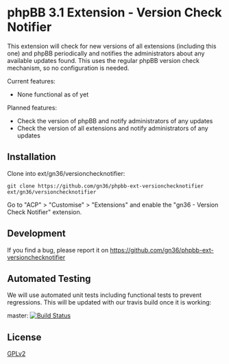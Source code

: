 # phpBB 3.1 Extension - Version Check Notifier
This extension will check for new versions of all extensions (including this one) and phpBB periodically and notifies the administrators about any available updates found. This uses the regular phpBB version check mechanism, so no configuration is needed.

Current features:

* None functional as of yet

Planned features:

* Check the version of phpBB and notify administrators of any updates
* Check the version of all extensions and notify administrators of any updates

## Installation

Clone into ext/gn36/versionchecknotifier:

    git clone https://github.com/gn36/phpbb-ext-versionchecknotifier ext/gn36/versionchecknotifier

Go to "ACP" > "Customise" > "Extensions" and enable the "gn36 - Version Check Notifier" extension.

## Development

If you find a bug, please report it on https://github.com/gn36/phpbb-ext-versionchecknotifier

## Automated Testing

We will use automated unit tests including functional tests to prevent regressions. This will be updated with our travis build once it is working:

master: [![Build Status](https://travis-ci.org/gn36/phpbb-ext-versionchecknotifier.png?branch=master)](http://travis-ci.org/gn36/phpbb-ext-versionchecknotifier)

## License

[GPLv2](license.txt)
